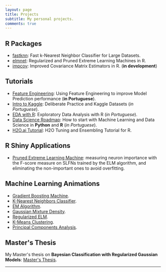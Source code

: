 ```yaml
---
layout: page
title: Projects
subtitle: My personal projects.
comments: true
---
```


## R Packages

- [fastknn](https://davpinto.github.io/fastknn/): Fast k-Nearest Neighbor Classifier for Large Datasets.
- [elmnet](https://github.com/davpinto/elmnet): Regularized and Pruned Extreme Learning Machines in R.
- [impcov](https://github.com/davpinto/impcov): Improved Covariance Matrix Estimators in R. (**in development**)

## Tutorials

- [Feature Engineering](https://davpinto.github.io/mmlbh-feature-engineering): Using Feature Engineering to improve Model Prediction performance (**in Portuguese**).
- [Intro to Kaggle](https://davpinto.github.io/mmlbh-kaggle): Deliberate Practice and Kaggle Datasets (*in Portuguese*).
- [EDA with R](https://davpinto.github.io/mmlbh-eda): Exploratory Data Analysis with R (*in Portuguese*).
- [Data Science Roadmap](http://davpinto.com/ml-presentation): How to start with Machine Learning and Data Science in **Python** and **R** (*in Portuguese*).
- [H2O.ai Tutorial](https://davpinto.github.io/h2o-tutorial/): H2O Tuning and Ensembling Tutorial for R.

## R Shiny Applications

- [Pruned Extreme Learning Machine](https://beta.rstudioconnect.com/davidpinto/elm-shiny/): measuring neuron importance with the F-score measure on SLFNs trained by the ELM algorithm, and eliminating the non-important ones to avoid overfitting.

## Machine Learning Animations

- [Gradient Boosting Machine](https://davpinto.github.io/ml-simulations/#gradient-boosting-machine-iterations).
- [K-Nearest Neighbors Classifier](https://davpinto.github.io/ml-simulations/#k-nearest-neighbors-classifier).
- [EM Algorithm](https://davpinto.github.io/ml-simulations/#expectation-maximization-algorithm).
- [Gaussian Mixture Density](https://davpinto.github.io/ml-simulations/#gaussian-mixture-density).
- [Regularized ELM](https://davpinto.github.io/ml-simulations/#regularized-extreme-learning-machine).
- [K-Means Clustering](https://davpinto.github.io/ml-simulations/#image-segmentation-with-k-means).
- [Principal Components Analysis](https://davpinto.github.io/ml-simulations/#image-reconstruction-with-principal-components-analysis).

## Master's Thesis

My Master's thesis on **Bayesian Classification with Regularized Gaussian Models**: [Master's Thesis](https://github.com/davpinto/master-thesis).

----

